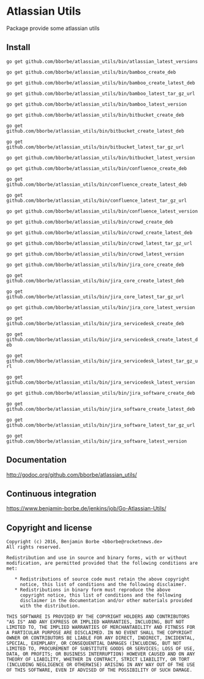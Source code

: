 # Atlassian Utils

Package provide some atlassian utils

## Install

`go get github.com/bborbe/atlassian_utils/bin/atlassian_latest_versions`

`go get github.com/bborbe/atlassian_utils/bin/bamboo_create_deb`

`go get github.com/bborbe/atlassian_utils/bin/bamboo_create_latest_deb`

`go get github.com/bborbe/atlassian_utils/bin/bamboo_latest_tar_gz_url`

`go get github.com/bborbe/atlassian_utils/bin/bamboo_latest_version`

`go get github.com/bborbe/atlassian_utils/bin/bitbucket_create_deb`

`go get github.com/bborbe/atlassian_utils/bin/bitbucket_create_latest_deb`

`go get github.com/bborbe/atlassian_utils/bin/bitbucket_latest_tar_gz_url`

`go get github.com/bborbe/atlassian_utils/bin/bitbucket_latest_version`

`go get github.com/bborbe/atlassian_utils/bin/confluence_create_deb`

`go get github.com/bborbe/atlassian_utils/bin/confluence_create_latest_deb`

`go get github.com/bborbe/atlassian_utils/bin/confluence_latest_tar_gz_url`

`go get github.com/bborbe/atlassian_utils/bin/confluence_latest_version`

`go get github.com/bborbe/atlassian_utils/bin/crowd_create_deb`

`go get github.com/bborbe/atlassian_utils/bin/crowd_create_latest_deb`

`go get github.com/bborbe/atlassian_utils/bin/crowd_latest_tar_gz_url`

`go get github.com/bborbe/atlassian_utils/bin/crowd_latest_version`

`go get github.com/bborbe/atlassian_utils/bin/jira_core_create_deb`

`go get github.com/bborbe/atlassian_utils/bin/jira_core_create_latest_deb`

`go get github.com/bborbe/atlassian_utils/bin/jira_core_latest_tar_gz_url`

`go get github.com/bborbe/atlassian_utils/bin/jira_core_latest_version`

`go get github.com/bborbe/atlassian_utils/bin/jira_servicedesk_create_deb`

`go get github.com/bborbe/atlassian_utils/bin/jira_servicedesk_create_latest_deb`

`go get github.com/bborbe/atlassian_utils/bin/jira_servicedesk_latest_tar_gz_url`

`go get github.com/bborbe/atlassian_utils/bin/jira_servicedesk_latest_version`

`go get github.com/bborbe/atlassian_utils/bin/jira_software_create_deb`

`go get github.com/bborbe/atlassian_utils/bin/jira_software_create_latest_deb`

`go get github.com/bborbe/atlassian_utils/bin/jira_software_latest_tar_gz_url`

`go get github.com/bborbe/atlassian_utils/bin/jira_software_latest_version`

## Documentation

http://godoc.org/github.com/bborbe/atlassian_utils/

## Continuous integration

https://www.benjamin-borbe.de/jenkins/job/Go-Atlassian-Utils/

## Copyright and license

    Copyright (c) 2016, Benjamin Borbe <bborbe@rocketnews.de>
    All rights reserved.
    
    Redistribution and use in source and binary forms, with or without
    modification, are permitted provided that the following conditions are
    met:
    
       * Redistributions of source code must retain the above copyright
         notice, this list of conditions and the following disclaimer.
       * Redistributions in binary form must reproduce the above
         copyright notice, this list of conditions and the following
         disclaimer in the documentation and/or other materials provided
         with the distribution.

    THIS SOFTWARE IS PROVIDED BY THE COPYRIGHT HOLDERS AND CONTRIBUTORS
    "AS IS" AND ANY EXPRESS OR IMPLIED WARRANTIES, INCLUDING, BUT NOT
    LIMITED TO, THE IMPLIED WARRANTIES OF MERCHANTABILITY AND FITNESS FOR
    A PARTICULAR PURPOSE ARE DISCLAIMED. IN NO EVENT SHALL THE COPYRIGHT
    OWNER OR CONTRIBUTORS BE LIABLE FOR ANY DIRECT, INDIRECT, INCIDENTAL,
    SPECIAL, EXEMPLARY, OR CONSEQUENTIAL DAMAGES (INCLUDING, BUT NOT
    LIMITED TO, PROCUREMENT OF SUBSTITUTE GOODS OR SERVICES; LOSS OF USE,
    DATA, OR PROFITS; OR BUSINESS INTERRUPTION) HOWEVER CAUSED AND ON ANY
    THEORY OF LIABILITY, WHETHER IN CONTRACT, STRICT LIABILITY, OR TORT
    (INCLUDING NEGLIGENCE OR OTHERWISE) ARISING IN ANY WAY OUT OF THE USE
    OF THIS SOFTWARE, EVEN IF ADVISED OF THE POSSIBILITY OF SUCH DAMAGE.
